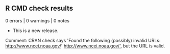 ## R CMD check results

0 errors | 0 warnings | 0 notes

* This is a new release.

Comment: CRAN check says 'Found the following (possibly) invalid URLs: http://www.ncei.noaa.gov/' <http://www.ncei.noaa.gov/'>, but the URL is valid.
